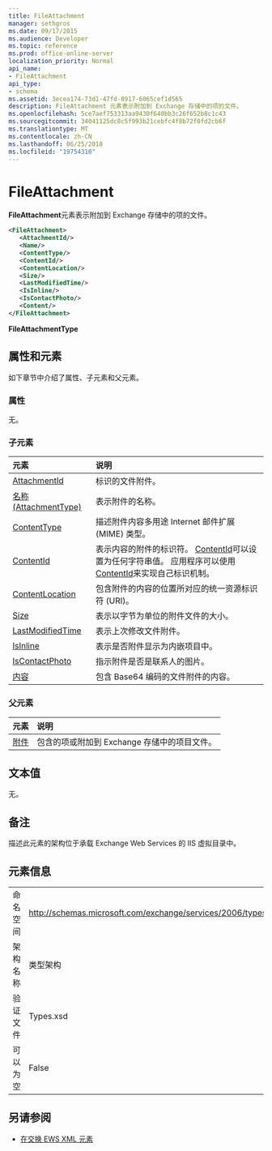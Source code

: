 ```yaml
---
title: FileAttachment
manager: sethgros
ms.date: 09/17/2015
ms.audience: Developer
ms.topic: reference
ms.prod: office-online-server
localization_priority: Normal
api_name:
- FileAttachment
api_type:
- schema
ms.assetid: 3ecea174-73d1-47fd-8917-6065cef1d565
description: FileAttachment 元素表示附加到 Exchange 存储中的项的文件。
ms.openlocfilehash: 5ce7aef753313aa9430f640bb3c26f652b8c1c43
ms.sourcegitcommit: 34041125dc8c5f993b21cebfc4f8b72f0fd2cb6f
ms.translationtype: MT
ms.contentlocale: zh-CN
ms.lasthandoff: 06/25/2018
ms.locfileid: "19754310"
---
```

# <a name="fileattachment"></a>FileAttachment

**FileAttachment**元素表示附加到 Exchange 存储中的项的文件。 
  
```XML
<FileAttachment>
   <AttachmentId/>
   <Name/>
   <ContentType/>
   <ContentId/>
   <ContentLocation/>
   <Size/>
   <LastModifiedTime/>
   <IsInline/>
   <IsContactPhoto/>
   <Content/>
</FileAttachment>
```

 **FileAttachmentType**
## <a name="attributes-and-elements"></a>属性和元素

如下章节中介绍了属性、子元素和父元素。
  
### <a name="attributes"></a>属性

无。
  
### <a name="child-elements"></a>子元素

|**元素**|**说明**|
|:-----|:-----|
|[AttachmentId](attachmentid.md) <br/> |标识的文件附件。  <br/> |
|[名称 (AttachmentType)](name-attachmenttype.md) <br/> |表示附件的名称。  <br/> |
|[ContentType](contenttype.md) <br/> |描述附件内容多用途 Internet 邮件扩展 (MIME) 类型。  <br/> |
|[ContentId](contentid.md) <br/> |表示内容的附件的标识符。 [ContentId](contentid.md)可以设置为任何字符串值。 应用程序可以使用[ContentId](contentid.md)来实现自己标识机制。  <br/> |
|[ContentLocation](contentlocation.md) <br/> |包含附件的内容的位置所对应的统一资源标识符 (URI)。  <br/> |
|[Size](size.md) <br/> |表示以字节为单位的附件文件的大小。  <br/> |
|[LastModifiedTime](lastmodifiedtime.md) <br/> |表示上次修改文件附件。  <br/> |
|[IsInline](isinline.md) <br/> |表示是否附件显示为内嵌项目中。  <br/> |
|[IsContactPhoto](iscontactphoto.md) <br/> |指示附件是否是联系人的图片。  <br/> |
|[内容](content.md) <br/> |包含 Base64 编码的文件附件的内容。  <br/> |
   
### <a name="parent-elements"></a>父元素

|**元素**|**说明**|
|:-----|:-----|
|[附件](attachments-ex15websvcsotherref.md) <br/> |包含的项或附加到 Exchange 存储中的项目文件。  <br/> |
   
## <a name="text-value"></a>文本值

无。
  
## <a name="remarks"></a>备注

描述此元素的架构位于承载 Exchange Web Services 的 IIS 虚拟目录中。
  
## <a name="element-information"></a>元素信息

|||
|:-----|:-----|
|命名空间  <br/> |http://schemas.microsoft.com/exchange/services/2006/types  <br/> |
|架构名称  <br/> |类型架构  <br/> |
|验证文件  <br/> |Types.xsd  <br/> |
|可以为空  <br/> |False  <br/> |
   
## <a name="see-also"></a>另请参阅



- [在交换 EWS XML 元素](ews-xml-elements-in-exchange.md)


